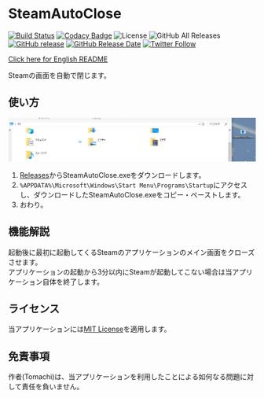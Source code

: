 # SteamAutoClose

[![Build Status](https://travis-ci.org/book000/SteamAutoClose.svg?branch=master)](https://travis-ci.org/book000/SteamAutoClose)
[![Codacy Badge](https://api.codacy.com/project/badge/Grade/a5f1137e443746f69f0e9b7e8689bf24)](https://www.codacy.com/app/book000/MediaConverter?utm_source=github.com&amp;utm_medium=referral&amp;utm_content=book000/MediaConverter&amp;utm_campaign=Badge_Grade)
![License](https://img.shields.io/github/license/book000/SteamAutoClose.svg)
![GitHub All Releases](https://img.shields.io/github/downloads/book000/SteamAutoClose/total.svg)
[![GitHub release](https://img.shields.io/github/release/book000/SteamAutoClose.svg)](https://github.com/book000/SteamAutoClose/releases)
[![GitHub Release Date](https://img.shields.io/github/release-date/book000/SteamAutoClose.svg)](https://github.com/book000/SteamAutoClose/releases)
[![Twitter Follow](https://img.shields.io/twitter/follow/book000.svg?style=social)](https://twitter.com/book000)

[Click here for English README](https://github.com/book000/SteamAutoClose/blob/master/README.md)

Steamの画面を自動で閉じます。

## 使い方

![](Usage.gif)

1. [Releases](https://github.com/book000/SteamAutoClose/releases)からSteamAutoClose.exeをダウンロードします。
2. `%APPDATA%\Microsoft\Windows\Start Menu\Programs\Startup`にアクセスし、ダウンロードしたSteamAutoClose.exeをコピー・ペーストします。
3. おわり。

## 機能解説

起動後に最初に起動してくるSteamのアプリケーションのメイン画面をクローズさせます。  
アプリケーションの起動から3分以内にSteamが起動してこない場合は当アプリケーション自体を終了します。

## ライセンス

当アプリケーションには[MIT License](https://github.com/book000/SteamAutoClose/blob/master/LICENSE)を適用します。

## 免責事項

作者(Tomachi)は、当アプリケーションを利用したことによる如何なる問題に対して責任を負いません。